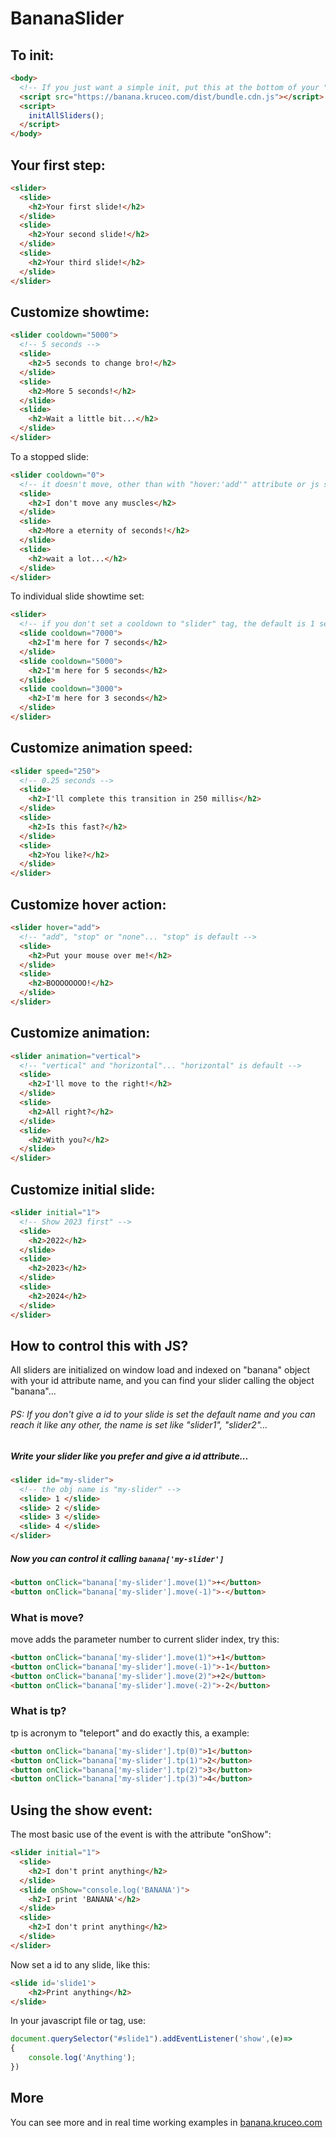 # BananaSlider

## To init:

```html
<body>
  <!-- If you just want a simple init, put this at the bottom of your "body" tag  -->
  <script src="https://banana.kruceo.com/dist/bundle.cdn.js"></script>
  <script>
    initAllSliders();
  </script>
</body>
```

## Your first step:

```html
<slider>
  <slide>
    <h2>Your first slide!</h2>
  </slide>
  <slide>
    <h2>Your second slide!</h2>
  </slide>
  <slide>
    <h2>Your third slide!</h2>
  </slide>
</slider>
```

## Customize showtime:

```html
<slider cooldown="5000">
  <!-- 5 seconds -->
  <slide>
    <h2>5 seconds to change bro!</h2>
  </slide>
  <slide>
    <h2>More 5 seconds!</h2>
  </slide>
  <slide>
    <h2>Wait a little bit...</h2>
  </slide>
</slider>
```

To a stopped slide:

```html
<slider cooldown="0">
  <!-- it doesn't move, other than with "hover:'add'" attribute or js script commands -->
  <slide>
    <h2>I don't move any muscles</h2>
  </slide>
  <slide>
    <h2>More a eternity of seconds!</h2>
  </slide>
  <slide>
    <h2>wait a lot...</h2>
  </slide>
</slider>
```

To individual slide showtime set:

```html
<slider>
  <!-- if you don't set a cooldown to "slider" tag, the default is 1 second-->
  <slide cooldown="7000">
    <h2>I'm here for 7 seconds</h2>
  </slide>
  <slide cooldown="5000">
    <h2>I'm here for 5 seconds</h2>
  </slide>
  <slide cooldown="3000">
    <h2>I'm here for 3 seconds</h2>
  </slide>
</slider>
```

## Customize animation speed:

```html
<slider speed="250">
  <!-- 0.25 seconds -->
  <slide>
    <h2>I'll complete this transition in 250 millis</h2>
  </slide>
  <slide>
    <h2>Is this fast?</h2>
  </slide>
  <slide>
    <h2>You like?</h2>
  </slide>
</slider>
```

## Customize hover action:

```html
<slider hover="add">
  <!-- "add", "stop" or "none"... "stop" is default -->
  <slide>
    <h2>Put your mouse over me!</h2>
  </slide>
  <slide>
    <h2>BOOOOOOOO!</h2>
  </slide>
</slider>
```

## Customize animation:

```html
<slider animation="vertical">
  <!-- "vertical" and "horizontal"... "horizontal" is default -->
  <slide>
    <h2>I'll move to the right!</h2>
  </slide>
  <slide>
    <h2>All right?</h2>
  </slide>
  <slide>
    <h2>With you?</h2>
  </slide>
</slider>
```

## Customize initial slide:

```html
<slider initial="1">
  <!-- Show 2023 first" -->
  <slide>
    <h2>2022</h2>
  </slide>
  <slide>
    <h2>2023</h2>
  </slide>
  <slide>
    <h2>2024</h2>
  </slide>
</slider>
```

## How to control this with JS?

All sliders are initialized on window load and indexed on "banana" object with your id attribute name, and you can find your slider calling the object "banana"...
<br/>

###### PS: If you don't give a id to your slide is set the default name and you can reach it like any other, the name is set like "slider1", "slider2"...

##### Write your slider like you prefer and give a id attribute...

```html
<slider id="my-slider">
  <!-- the obj name is "my-slider" -->
  <slide> 1 </slide>
  <slide> 2 </slide>
  <slide> 3 </slide>
  <slide> 4 </slide>
</slider>
```

##### Now you can control it calling `banana['my-slider']`

```html
<button onClick="banana['my-slider'].move(1)">+</button>
<button onClick="banana['my-slider'].move(-1)">-</button>
```

### What is move?

move adds the parameter number to current slider index, try this:

```html
<button onClick="banana['my-slider'].move(1)">+1</button>
<button onClick="banana['my-slider'].move(-1)">-1</button>
<button onClick="banana['my-slider'].move(2)">+2</button>
<button onClick="banana['my-slider'].move(-2)">-2</button>
```

### What is tp?

tp is acronym to "teleport" and do exactly this, a example:

```html
<button onClick="banana['my-slider'].tp(0)">1</button>
<button onClick="banana['my-slider'].tp(1)">2</button>
<button onClick="banana['my-slider'].tp(2)">3</button>
<button onClick="banana['my-slider'].tp(3)">4</button>
```

## Using the show event:

The most basic use of the event is with the attribute "onShow":

```html
<slider initial="1">
  <slide>
    <h2>I don't print anything</h2>
  </slide>
  <slide onShow="console.log('BANANA')">
    <h2>I print 'BANANA'</h2>
  </slide>
  <slide>
    <h2>I don't print anything</h2>
  </slide>
</slider>
```

Now set a id to any slide, like this:

```html
<slide id='slide1'>
    <h2>Print anything</h2>
</slide>
```
In your javascript file or tag, use:

```javascript
document.querySelector("#slide1").addEventListener('show',(e)=>
{
    console.log('Anything');
})
```

## More

You can see more and in real time working examples in <a href='https://banana.kruceo.com'>banana.kruceo.com
